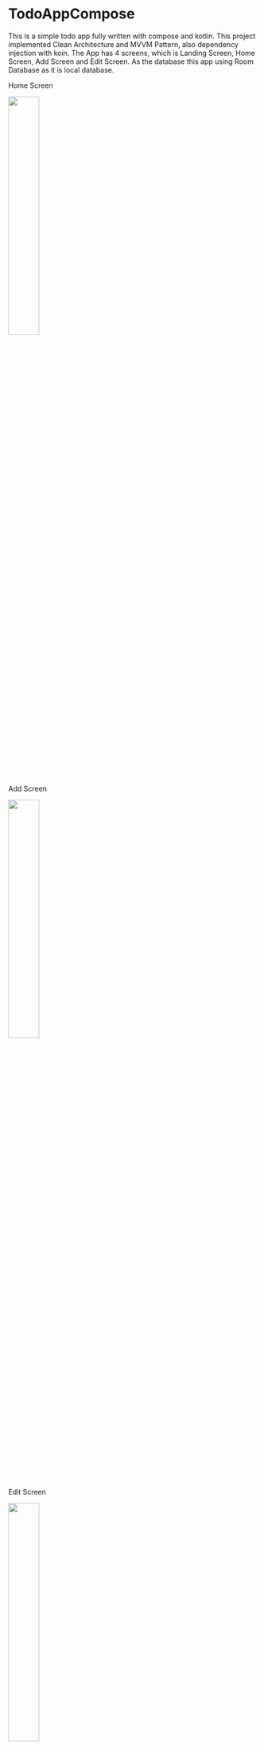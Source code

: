 # TodoAppCompose

This is a simple todo app fully written with compose and kotlin. This project implemented Clean Architecture and MVVM Pattern,
also dependency injection with koin. The App has 4 screens, which is Landing Screen, Home Screen, Add Screen and Edit Screen.
As the database this app using Room Database as it is local database.

Home Screen

<img src="https://user-images.githubusercontent.com/69592810/169661214-f3de7fc3-9000-4cff-8e92-3ce4e9139dec.png" width="35%" height="35%">

Add Screen

<img src="https://user-images.githubusercontent.com/69592810/169661225-7130ab1d-e22d-4759-a527-5461f8b3d0ef.png" width="35%" height="35%">

Edit Screen

<img src="https://user-images.githubusercontent.com/69592810/169661230-eba708ff-9516-4b3b-9e56-5adad21cb87f.png" width="35%" height="35%">



The project has been UI tested in the TodoNavHostTest.kt file
note: Make sure to delete the app before running the UI test or run it in the first try
